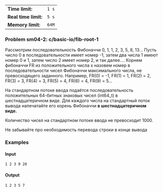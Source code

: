 |                      |       |
|----------------------|-------|
| **Time limit:**      | `1 s` |
| **Real time limit:** | `5 s` |
| **Memory limit:**    | `64M` |


### Problem sm04-2: c/basic-io/fib-root-1

Рассмотрим последовательность Фибоначчи 0, 1, 1, 2, 3, 5, 8, 13... Пусть число 0 в
последовательности имеет номер -1, затем два числа 1 имеют номер 0 и 1, затем число 2 имеет номер 2,
и так далее.... Корнем фибоначчи FR из положительного числа x назовем номер в последовательности
чисел Фибоначчи максимального числа, не превосходящего заданного. Например, FR(0) = -1, FR(1) = 1,
FR(2) = 2, FR(3) = 3, FR(4) = 3, FR(5) = 4, FR(6) = 4, FR(9) = 5...

На стандартном потоке ввода подаётся последовательность положительных 64-битных знаковых чисел
(int64_t) в шестнадцатеричном виде. Для каждого числа на стандартный поток вывода напечатайте его
корень Фибоначчи **в шестнадцатеричном виде.**

Количество чисел на стандартном потоке ввода не превосходит 1000.

Не забывайте про необходимость перевода строки в конце вывода

### Examples

#### Input

    
    
    1 2 3 9 20

#### Output

    
    
    1 2 3 5 7

